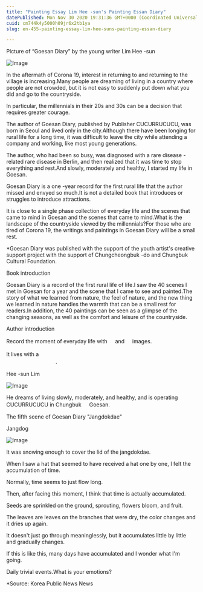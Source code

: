 ```yaml
---
title: "Painting Essay Lim Hee -sun's Painting Essan Diary"
datePublished: Mon Nov 30 2020 19:31:36 GMT+0000 (Coordinated Universal Time)
cuid: cm744k4y5000h09jr6x2tb1ya
slug: en-455-painting-essay-lim-hee-suns-painting-essan-diary

---
```



Picture of “Goesan Diary” by the young writer Lim Hee -sun

![Image](https://cdn.hashnode.com/res/hashnode/image/upload/v1739498602653/48eb2683-1e65-4883-8602-c7c19e3f5f67.jpeg)

In the aftermath of Corona 19, interest in returning to and returning to the village is increasing.Many people are dreaming of living in a country where people are not crowded, but it is not easy to suddenly put down what you did and go to the countryside.

In particular, the millennials in their 20s and 30s can be a decision that requires greater courage.

The author of Goesan Diary, published by Publisher CUCURRUCUCU, was born in Seoul and lived only in the city.Although there have been longing for rural life for a long time, it was difficult to leave the city while attending a company and working, like most young generations.

The author, who had been so busy, was diagnosed with a rare disease -related rare disease in Berlin, and then realized that it was time to stop everything and rest.And slowly, moderately and healthy, I started my life in Goesan.

Goesan Diary is a one -year record for the first rural life that the author missed and envyed so much.It is not a detailed book that introduces or struggles to introduce attractions.

It is close to a single phase collection of everyday life and the scenes that came to mind in Goesan and the scenes that came to mind.What is the landscape of the countryside viewed by the millennials?For those who are tired of Corona 19, the writings and paintings in Goesan Diary will be a small rest.

*Goesan Diary was published with the support of the youth artist's creative support project with the support of Chungcheongbuk -do and Chungbuk Cultural Foundation.

Book introduction

Goesan Diary is a record of the first rural life of life.I saw the 40 scenes I met in Goesan for a year and the scene that I came to see and painted.The story of what we learned from nature, the feel of nature, and the new thing we learned in nature handles the warmth that can be a small rest for readers.In addition, the 40 paintings can be seen as a glimpse of the changing seasons, as well as the comfort and leisure of the countryside.

Author introduction

Record the moment of everyday life with ﾠ and ﾠ images.

It lives with a ﾠ ﾠ ﾠ ﾠ ﾠ ﾠ ﾠ ﾠ ﾠ ﾠ ﾠ ﾠ ﾠ ﾠ ﾠ ﾠ ﾠ ﾠ ﾠ ﾠ ﾠ ﾠ ﾠ ﾠ ﾠ ﾠ ﾠ ﾠ ﾠ ﾠ ﾠ ﾠ.

Hee -sun Lim

![Image](https://cdn.hashnode.com/res/hashnode/image/upload/v1739498604605/754169df-80d0-4688-b4cc-6117f540a16e.jpeg)

He dreams of living slowly, moderately, and healthy, and is operating CUCURRUCUCU in Chungbuk ﾠ Goesan.

The fifth scene of Goesan Diary "Jangdokdae"

Jangdog

![Image](https://cdn.hashnode.com/res/hashnode/image/upload/v1739498607149/d7643655-5aa9-4ec2-8f61-16490fb81f87.jpeg)

It was snowing enough to cover the lid of the jangdokdae.

When I saw a hat that seemed to have received a hat one by one, I felt the accumulation of time.

Normally, time seems to just flow long.

Then, after facing this moment, I think that time is actually accumulated.

Seeds are sprinkled on the ground, sprouting, flowers bloom, and fruit.

The leaves are leaves on the branches that were dry, the color changes and it dries up again.

It doesn't just go through meaninglessly, but it accumulates little by little and gradually changes.

If this is like this, many days have accumulated and I wonder what I'm going.

Daily trivial events.What is your emotions?

*Source: Korea Public News News